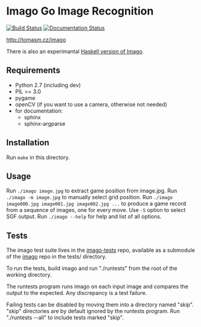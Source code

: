# Imago Go Image Recognition

[![Build Status](https://travis-ci.org/tomasmcz/imago.svg?branch=master)](https://travis-ci.org/tomasmcz/imago)
[![Documentation Status](https://readthedocs.org/projects/imago/badge/?version=latest)](http://imago.readthedocs.io/en/latest/?badge=latest)

http://tomasm.cz/imago

There is also an experimantal [Haskell version of Imago](https://github.com/tomasmcz/imago-hs).

## Requirements

- Python 2.7 (including dev)
- PIL >= 3.0
- pygame
- openCV (if you want to use a camera, otherwise not needed)
- for documentation:
    - sphinx
    - sphinx-argparse

## Installation

Run `make` in this directory.

## Usage

Run `./imago image.jpg` to extract game position from image.jpg.
Run `./imago -m image.jpg` to manually select grid position.
Run `./imago image000.jpg image001.jpg image002.jpg ...` to produce a game record from a sequence of images, one for every move. Use `-S` option to select SGF output. 
Run `./imago --help` for help and list of all options.

## Tests

The imago test suite lives in the
[imago-tests](https://github.com/tomasmcz/imago-tests) repo, available
as a submodule of the [imago](https://github.com/tomasmcz/imago) repo
in the tests/ directory.

To run the tests, build imago and run "./runtests" from the root of the
working directory.

The runtests program runs imago on each input image and compares the
output to the expected.  Any discrepancy is a test failure.

Failing tests can be disabled by moving them into a directory named
"skip".  "skip" directories are by default ignored by the runtests
program.  Run "./runtests --all" to include tests marked "skip".
